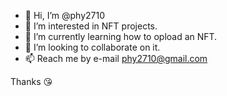 - 👋 Hi, I’m @phy2710
- 👀 I’m interested in NFT projects.
- 🌱 I’m currently learning how to opload an NFT.
- 💞️ I’m looking to collaborate on it.
- 📫 Reach me by e-mail phy2710@gmail.com

Thanks 😘

<!---
phy2710/phy2710 is a ✨ special ✨ repository because its `README.md` (this file) appears on your GitHub profile.
You can click the Preview link to take a look at your changes.
--->
